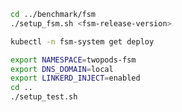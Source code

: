 
```bash
cd ../benchmark/fsm
./setup_fsm.sh <fsm-release-version>
```

```bash
kubectl -n fsm-system get deploy
```

```bash
export NAMESPACE=twopods-fsm
export DNS_DOMAIN=local
export LINKERD_INJECT=enabled
cd ..
./setup_test.sh
```